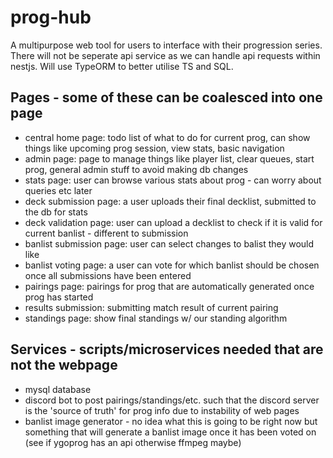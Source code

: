 # prog-hub
A multipurpose web tool for users to interface with their progression series. There will not be seperate api service as we can handle api requests within nestjs. Will use TypeORM to better utilise TS and SQL.

## Pages - some of these can be coalesced into one page
- central home page: todo list of what to do for current prog, can show things like upcoming prog session, view stats, basic navigation
- admin page: page to manage things like player list, clear queues, start prog, general admin stuff to avoid making db changes
- stats page: user can browse various stats about prog - can worry about queries etc later
- deck submission page: a user uploads their final decklist, submitted to the db for stats
- deck validation page: user can upload a decklist to check if it is valid for current banlist - different to submission
- banlist submission page: user can select changes to balist they would like
- banlist voting page: a user can vote for which banlist should be chosen once all submissions have been entered
- pairings page: pairings for prog that are automatically generated once prog has started
- results submission: submitting match result of current pairing
- standings page: show final standings w/ our standing algorithm

## Services - scripts/microservices needed that are not the webpage
- mysql database
- discord bot to post pairings/standings/etc. such that the discord server is the 'source of truth' for prog info due to instability of web pages
- banlist image generator - no idea what this is going to be right now but something that will generate a banlist image once it has been voted on (see if ygoprog has an api otherwise ffmpeg maybe)
